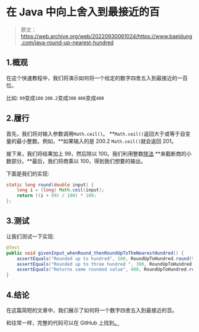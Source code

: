 # 在 Java 中向上舍入到最接近的百

> 原文：<https://web.archive.org/web/20220930061024/https://www.baeldung.com/java-round-up-nearest-hundred>

## 1.概观

在这个快速教程中，我们将演示如何将一个给定的数字四舍五入到最接近的一百位。

比如:
`99`变成`100`
`200.2`变成`300`
`400`变成`400`

## 2.履行

首先，我们将对输入参数调用`Math.ceil()`。 **`Math.ceil()`返回大于或等于自变量的最小整数。例如，**如果输入的是 200.2 `Math.ceil()`就会返回 201。

接下来，我们将结果加上 99，然后除以 100。我们利用整数[除法](https://web.archive.org/web/20220526060311/https://docs.oracle.com/javase/specs/jls/se7/html/jls-15.html#jls-15.17.2) **来截断商的小数部分。**最后，我们将商乘以 100，得到我们想要的输出。

下面是我们的实现:

```java
static long round(double input) {
    long i = (long) Math.ceil(input);
    return ((i + 99) / 100) * 100;
};
```

## 3.测试

让我们测试一下实现:

```java
@Test
public void givenInput_whenRound_thenRoundUpToTheNearestHundred() {
    assertEquals("Rounded up to hundred", 100, RoundUpToHundred.round(99));
    assertEquals("Rounded up to three hundred ", 300, RoundUpToHundred.round(200.2));
    assertEquals("Returns same rounded value", 400, RoundUpToHundred.round(400));
}
```

## 4.结论

在这篇简短的文章中，我们展示了如何将一个数字四舍五入到最接近的百。

和往常一样，完整的代码可以在 GitHub 上找到[。](https://web.archive.org/web/20220526060311/https://github.com/eugenp/tutorials/tree/master/core-java-modules/core-java-lang-math-2)